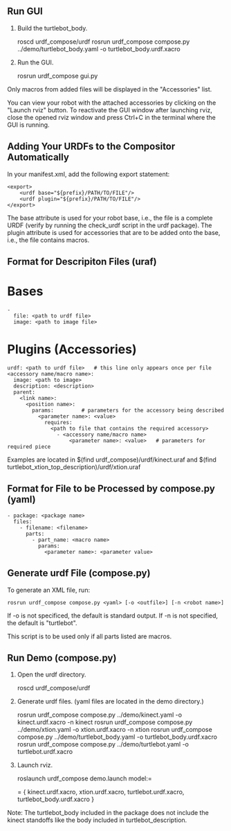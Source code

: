 Run GUI
-------

1. Build the turtlebot_body.

     roscd urdf_compose/urdf
     rosrun urdf_compose compose.py ../demo/turtlebot_body.yaml -o turtlebot_body.urdf.xacro

2. Run the GUI.

     rosrun urdf_compose gui.py

Only macros from added files will be displayed in the "Accessories" list.

You can view your robot with the attached accessories by clicking on the
"Launch rviz" button. To reactivate the GUI window after launching rviz, close
the opened rviz window and press Ctrl+C in the terminal where the GUI is
running.


Adding Your URDFs to the Compositor Automatically
-------------------------------------------------

In your manifest.xml, add the following export statement:

    <export>
        <urdf base="${prefix}/PATH/TO/FILE"/>
        <urdf plugin="${prefix}/PATH/TO/FILE"/>
    </export>

The base attribute is used for your robot base, i.e., the file is a complete
URDF (verify by running the check_urdf script in the urdf package). The
plugin attribute is used for accessories that are to be added onto the base,
i.e., the file contains macros.

Format for Descripiton Files (uraf)
-----------------------------------

# Bases

    -
      file: <path to urdf file>
      image: <path to image file>

# Plugins (Accessories)

    urdf: <path to urdf file>   # this line only appears once per file
    <accessory name/macro name>:
      image: <path to image>
      description: <description>
      parent:
        <link name>:
          <position name>:
            params:         # parameters for the accessory being described
              <parameter name>: <value>
                requires:
                  <path to file that contains the required accessory>
                    - <accessory name/macro name>
                        <parameter name>: <value>   # parameters for required piece

Examples are located in $(find urdf_compose)/urdf/kinect.uraf and
$(find turtlebot_xtion_top_description)/urdf/xtion.uraf


Format for File to be Processed by compose.py (yaml)
----------------------------------------------------

    - package: <package name>
      files:
        - filename: <filename>
          parts:
            - part_name: <macro name>
              params:
                <parameter name>: <parameter value>


Generate urdf File (compose.py)
-------------------------------

To generate an XML file, run:

    rosrun urdf_compose compose.py <yaml> [-o <outfile>] [-n <robot name>]

If -o is not specificed, the default is standard output. If -n is not
specified, the default is "turtlebot".

This script is to be used only if all parts listed are macros.


Run Demo (compose.py)
---------------------

1. Open the urdf directory.

     roscd urdf_compose/urdf

2. Generate urdf files. (yaml files are located in the demo directory.)

     rosrun urdf_compose compose.py ../demo/kinect.yaml -o kinect.urdf.xacro -n kinect
     rosrun urdf_compose compose.py ../demo/xtion.yaml -o xtion.urdf.xacro -n xtion
     rosrun urdf_compose compose.py ../demo/turtlebot_body.yaml -o turtlebot_body.urdf.xacro
     rosrun urdf_compose compose.py ../demo/turtlebot.yaml -o turtlebot.urdf.xacro

3. Launch rviz.

     roslaunch urdf_compose demo.launch model:=<model>

   <model> = { kinect.urdf.xacro,
               xtion.urdf.xacro,
               turtlebot.urdf.xacro,
               turtlebot_body.urdf.xacro }

Note: The turtlebot_body included in the package does not include the kinect
      standoffs like the body included in turtlebot_description.
